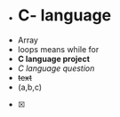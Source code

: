  - # C- language 
-    Array 
-  loops means while for 
- **C language project**
- *C language question*  
- ~~text~~  
- (a,b,c)
- [x]

